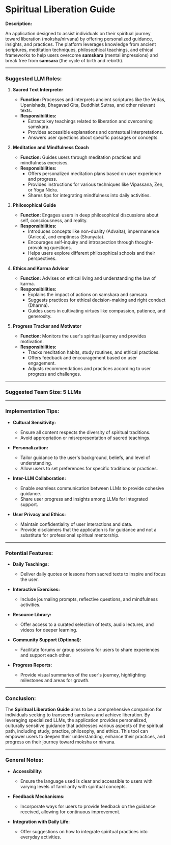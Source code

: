 # Spiritual Liberation Guide

**Description:**

An application designed to assist individuals on their spiritual journey toward liberation (moksha/nirvana) by offering personalized guidance, insights, and practices. The platform leverages knowledge from ancient scriptures, meditation techniques, philosophical teachings, and ethical frameworks to help users overcome **samskara** (mental impressions) and break free from **samsara** (the cycle of birth and rebirth).

---

### **Suggested LLM Roles:**

1. **Sacred Text Interpreter**

   - **Function:** Processes and interprets ancient scriptures like the Vedas, Upanishads, Bhagavad Gita, Buddhist Sutras, and other relevant texts.
   - **Responsibilities:**
     - Extracts key teachings related to liberation and overcoming samskara.
     - Provides accessible explanations and contextual interpretations.
     - Answers user questions about specific passages or concepts.

2. **Meditation and Mindfulness Coach**

   - **Function:** Guides users through meditation practices and mindfulness exercises.
   - **Responsibilities:**
     - Offers personalized meditation plans based on user experience and progress.
     - Provides instructions for various techniques like Vipassana, Zen, or Yoga Nidra.
     - Shares tips for integrating mindfulness into daily activities.

3. **Philosophical Guide**

   - **Function:** Engages users in deep philosophical discussions about self, consciousness, and reality.
   - **Responsibilities:**
     - Introduces concepts like non-duality (Advaita), impermanence (Anicca), and emptiness (Shunyata).
     - Encourages self-inquiry and introspection through thought-provoking questions.
     - Helps users explore different philosophical schools and their perspectives.

4. **Ethics and Karma Advisor**

   - **Function:** Advises on ethical living and understanding the law of karma.
   - **Responsibilities:**
     - Explains the impact of actions on samskara and samsara.
     - Suggests practices for ethical decision-making and right conduct (Dharma).
     - Guides users in cultivating virtues like compassion, patience, and generosity.

5. **Progress Tracker and Motivator**
   - **Function:** Monitors the user's spiritual journey and provides motivation.
   - **Responsibilities:**
     - Tracks meditation habits, study routines, and ethical practices.
     - Offers feedback and encouragement based on user engagement.
     - Adjusts recommendations and practices according to user progress and challenges.

---

### **Suggested Team Size:** **5 LLMs**

---

### **Implementation Tips:**

- **Cultural Sensitivity:**

  - Ensure all content respects the diversity of spiritual traditions.
  - Avoid appropriation or misrepresentation of sacred teachings.

- **Personalization:**

  - Tailor guidance to the user's background, beliefs, and level of understanding.
  - Allow users to set preferences for specific traditions or practices.

- **Inter-LLM Collaboration:**

  - Enable seamless communication between LLMs to provide cohesive guidance.
  - Share user progress and insights among LLMs for integrated support.

- **User Privacy and Ethics:**
  - Maintain confidentiality of user interactions and data.
  - Provide disclaimers that the application is for guidance and not a substitute for professional spiritual mentorship.

---

### **Potential Features:**

- **Daily Teachings:**

  - Deliver daily quotes or lessons from sacred texts to inspire and focus the user.

- **Interactive Exercises:**

  - Include journaling prompts, reflective questions, and mindfulness activities.

- **Resource Library:**

  - Offer access to a curated selection of texts, audio lectures, and videos for deeper learning.

- **Community Support (Optional):**

  - Facilitate forums or group sessions for users to share experiences and support each other.

- **Progress Reports:**
  - Provide visual summaries of the user's journey, highlighting milestones and areas for growth.

---

### **Conclusion:**

The **Spiritual Liberation Guide** aims to be a comprehensive companion for individuals seeking to transcend samskara and achieve liberation. By leveraging specialized LLMs, the application provides personalized, culturally sensitive guidance that addresses various aspects of the spiritual path, including study, practice, philosophy, and ethics. This tool can empower users to deepen their understanding, enhance their practices, and progress on their journey toward moksha or nirvana.

---

### **General Notes:**

- **Accessibility:**

  - Ensure the language used is clear and accessible to users with varying levels of familiarity with spiritual concepts.

- **Feedback Mechanisms:**

  - Incorporate ways for users to provide feedback on the guidance received, allowing for continuous improvement.

- **Integration with Daily Life:**
  - Offer suggestions on how to integrate spiritual practices into everyday activities.

